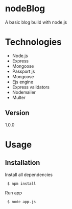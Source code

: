 # nodeBlog
A basic blog build with node.js

<h1>Technologies</h1>
<ul>
<li>Node.js</li>
<li>Express</li>
<li>Mongoose</li>
<li>Passport js</li>
<li>Mongoose</li>
<li>Ejs engine</li>
<li>Express validators</li>
<li>Nodemailer</li>
<li>Multer</li>
</ul>

<h2>Version</h2>
1.0.0

<h1>Usage</h1>
<h2>Installation</h2>
<p>Install all dependencies</p>
<p><code> $ npm install </code></p>
<p>Run app</p>
<p><code> $ node app.js </code></p>
